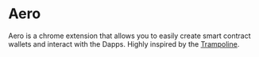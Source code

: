 # Aero

Aero is a chrome extension that allows you to easily create smart contract wallets and interact with the Dapps. Highly inspired by the [Trampoline](https://github.com/eth-infinitism/trampoline).


